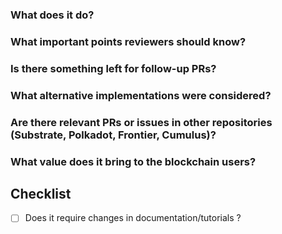 ### What does it do?

### What important points reviewers should know?

### Is there something left for follow-up PRs?

### What alternative implementations were considered?

### Are there relevant PRs or issues in other repositories (Substrate, Polkadot, Frontier, Cumulus)?

### What value does it bring to the blockchain users?

## Checklist

- [ ] Does it require changes in documentation/tutorials ?
